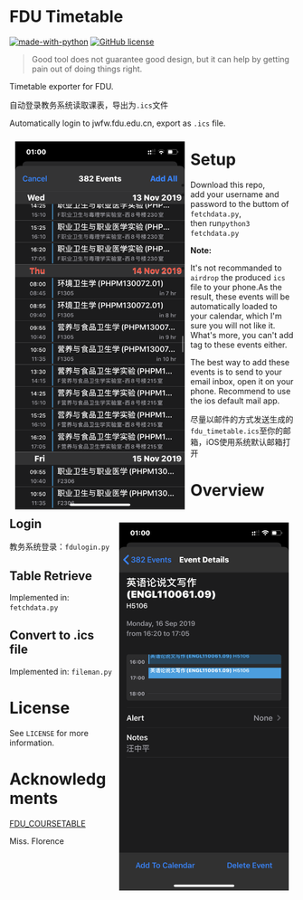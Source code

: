 # FDU Timetable
[![made-with-python](https://img.shields.io/badge/Made%20with-Python-1f425f.svg)](https://www.python.org/)
[![GitHub license](https://img.shields.io/badge/license-Apache%202.0-blue)](https://github.com/Liu-Molin/FDU_Timetable/blob/master/LICENCE)

>Good tool does not guarantee good design, but it can help by getting pain out of doing things right.

Timetable exporter for FDU.

自动登录教务系统读取课表，导出为`.ics`文件

Automatically login to jwfw.fdu.edu.cn, export as `.ics` file.
<center>
<div style="float:left;border:solid 1px 000;margin:10px;"><img src="./img/IMG_0635.PNG" width="300"/></div>
<div style="float:right;border:solid 1px 000;margin:10px;"><img src="./img/IMG_0636.PNG" width="300"/></div>
</center>


# Setup
- Download this repo, 
- add your username and password to the buttom of `fetchdata.py`, 
- then run`python3 fetchdata.py`

**Note:** 

- It's not recommanded to `airdrop` the produced `ics` file to your phone.As the result, these events will be automatically loaded to your calendar, which I'm sure you will not like it. What's more, you can't add tag to these events either.

- The best way to add these events is to send to your email inbox,
  open it on your phone. Recommend to use the ios default mail app.

- 尽量以邮件的方式发送生成的`fdu_timetable.ics`至你的邮箱，iOS使用系统默认邮箱打开

# Overview
## Login
教务系统登录：`fdulogin.py`

## Table Retrieve
Implemented in: `fetchdata.py`

## Convert to .ics file
Implemented in: `fileman.py`

# License
See `LICENSE` for more information.

# Acknowledgments
[FDU_COURSETABLE](https://github.com/syz913/FDU_COURSETABLE)

Miss. Florence
